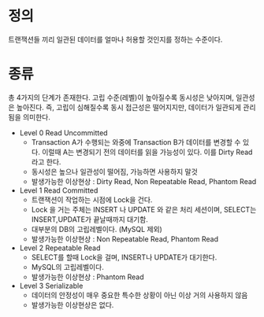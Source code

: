 # 정의
트랜잭션들 끼리 일관된 데이터를 얼마나 허용할 것인지를 정하는 수준이다.

# 종류
총 4가지의 단계가 존재한다. 고립 수준(레벨)이 높아질수록 동시성은 낮아지며, 일관성은 높아진다.
즉, 고립이 심해질수록 동시 접근성은 떨어지지만, 데이터가 일관되게 관리됨을 의미한다.
- Level 0 Read Uncommitted
  - Transaction A가 수행되는 와중에 Transaction B가 데이터를 변경할 수 있다. 이럴때 A는 변경되기 전의 데이터를 읽을 가능성이 있다. 이를 Dirty Read라고 한다.
  - 동시성은 높으나 일관성이 떨어짐, 가능하면 사용하지 말것
  - 발생가능한 이상현상 : Dirty Read, Non Repeatable Read, Phantom Read
- Level 1 Read Committed
  - 트랜잭션이 작업하는 시점에 Lock을 건다.
  - Lock 을 거는 주체는 INSERT 나 UPDATE 와 같은 처리 세션이며, SELECT는 INSERT,UPDATE가 끝날때까지 대기함.
  - 대부분의 DB의 고립레벨이다. (MySQL 제외)
  - 발생가능한 이상현상 : Non Repeatable Read, Phantom Read
- Level 2 Repeatable Read
  - SELECT를 할때 Lock을 걸며, INSERT나 UPDATE가 대기한다.
  - MySQL의 고립레벨이다.
  - 발생가능한 이상현상 : Phantom Read
- Level 3 Serializable
  - 데이터의 안정성이 매우 중요한 특수한 상황이 아닌 이상 거의 사용하지 않음
  - 발생가능한 이상현상은 없다.



